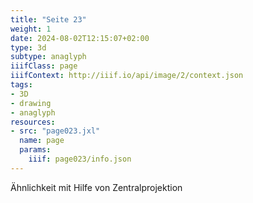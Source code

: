 ```yaml
---
title: "Seite 23"
weight: 1
date: 2024-08-02T12:15:07+02:00
type: 3d
subtype: anaglyph
iiifClass: page
iiifContext: http://iiif.io/api/image/2/context.json
tags:
- 3D
- drawing
- anaglyph
resources:
- src: "page023.jxl"
  name: page
  params:
    iiif: page023/info.json
---
```


Ähnlichkeit mit Hilfe von Zentralprojektion
